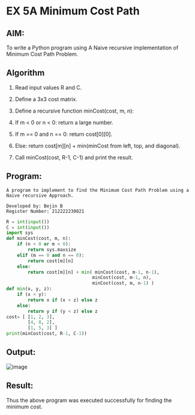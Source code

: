 
# EX 5A Minimum Cost Path

## AIM:

To write a Python program using A Naive recursive implementation of Minimum Cost Path Problem.

## Algorithm

1. Read input values R and C.

2. Define a 3x3 cost matrix.

3. Define a recursive function minCost(cost, m, n):

4. If m < 0 or n < 0: return a large number.

5. If m == 0 and n == 0: return cost[0][0].

6. Else: return cost[m][n] + min(minCost from left, top, and diagonal).

7. Call minCost(cost, R-1, C-1) and print the result.

## Program:
```
A program to implement to find the Minimum Cost Path Problem using a  Naive recursive Approach.

Developed by: Bejin B
Register Number: 212222230021
```
```python
R = int(input())
C = int(input())
import sys
def minCost(cost, m, n):
    if (n < 0 or m < 0):
        return sys.maxsize
    elif (m == 0 and n == 0):
        return cost[m][n]
    else:
        return cost[m][n] + min( minCost(cost, m-1, n-1),
                                minCost(cost, m-1, n),
                                minCost(cost, m, n-1) )
def min(x, y, z):
    if (x < y):
        return x if (x < z) else z
    else:
        return y if (y < z) else z
cost= [ [1, 2, 3],
        [4, 8, 2],
        [1, 5, 3] ]
print(minCost(cost, R-1, C-1))
```

## Output:

![image](https://github.com/user-attachments/assets/f214044e-59d6-43be-a5de-c82aba17c39a)


## Result:
Thus the above program was executed successfully for finding the minimum cost.
